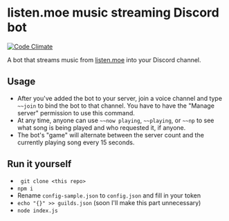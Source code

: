 # listen.moe music streaming Discord bot

[![Code Climate](https://codeclimate.com/github/Geo1088/listen.moe-streaming-bot/badges/gpa.svg)](https://codeclimate.com/github/Geo1088/listen.moe-streaming-bot)

A bot that streams music from [listen.moe](http://listen.moe) into your Discord channel.

## Usage

- After you've added the bot to your server, join a voice channel and type `~~join` to bind the bot to that channel. You have to have the "Manage server" permission to use this command.
- At any time, anyone can use `~~now playing`, `~~playing`, or `~~np` to see what song is being played and who requested it, if anyone.
- The bot's "game" will alternate between the server count and the currently playing song every 15 seconds.

## Run it yourself

- ` git clone <this repo>`
- `npm i`
- Rename `config-sample.json` to `config.json` and fill in your token
- `echo "{}" >> guilds.json` (soon I'll make this part unnecessary)
- `node index.js`
